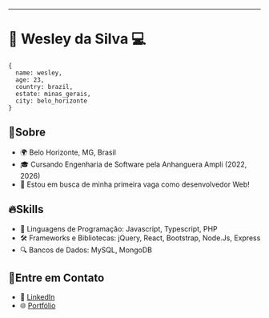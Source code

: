 
---

# 👋 Wesley da Silva 💻
```
{
  name: wesley,
  age: 23,
  country: brazil,
  estate: minas_gerais,
  city: belo_horizonte
}
```

## 🌱Sobre

- 🌍 Belo Horizonte, MG, Brasil
- 🎓 Cursando Engenharia de Software pela Anhanguera Ampli (2022, 2026)
- 💼 Estou em busca de minha primeira vaga como desenvolvedor Web!

## 🔥Skills

- 🚀 Linguagens de Programação: Javascript, Typescript, PHP
- 🛠️ Frameworks e Bibliotecas: jQuery, React, Bootstrap, Node.Js, Express
- 🔍 Bancos de Dados: MySQL, MongoDB

##  📱Entre em Contato

- 💬 [LinkedIn](https://www.linkedin.com/in/wesleysv19/)
- 🌐 [Portfólio](https://www.wesleysilva.dev/)

